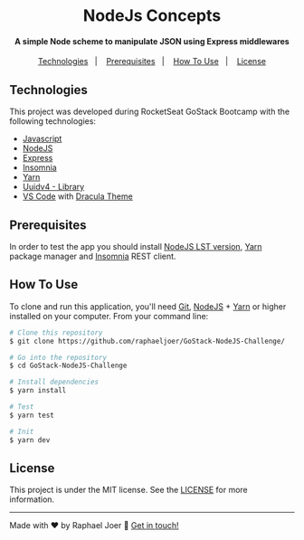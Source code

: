 <h1 align="center">NodeJs Concepts</h1>

<h4 align="center">A simple Node scheme to manipulate JSON using Express middlewares<a></h4>

<p align="center">
  <a href="#Technologies">Technologies</a>&nbsp;&nbsp;&nbsp;|&nbsp;&nbsp;&nbsp;
  <a href="#Prerequisites">Prerequisites</a>&nbsp;&nbsp;&nbsp;|&nbsp;&nbsp;&nbsp;
  <a href="#How To Use">How To Use</a>&nbsp;&nbsp;&nbsp;|&nbsp;&nbsp;&nbsp;
  <a href="#License">License</a>
</p>

## Technologies

This project was developed during RocketSeat GoStack Bootcamp with the following technologies:

-  [Javascript](http://javascript.com/)
-  [NodeJS](https://nodejs.org/en/)
-  [Express](https://expressjs.com/)
-  [Insomnia](https://insomnia.rest/)
-  [Yarn](https://classic.yarnpkg.com/en/docs/install#mac-stable)
-  [Uuidv4 - Library](https://www.npmjs.com/package/uuidv4)
-  [VS Code](https://code.visualstudio.com/) with [Dracula Theme](https://draculatheme.com/)

## Prerequisites

In order to test the app you should install [NodeJS LST version](https://nodejs.org/en/download/), [Yarn](https://classic.yarnpkg.com/en/docs/install#mac-stable) package manager and  [Insomnia](https://insomnia.rest/) REST client.
  
## How To Use

To clone and run this application, you'll need [Git](https://git-scm.com), [NodeJS](https://nodejs.org/en/) + [Yarn](https://classic.yarnpkg.com/en/docs/install#mac-stable) or higher installed on your computer. From your command line:

```bash
# Clone this repository
$ git clone https://github.com/raphaeljoer/GoStack-NodeJS-Challenge/

# Go into the repository
$ cd GoStack-NodeJS-Challenge

# Install dependencies
$ yarn install

# Test
$ yarn test

# Init
$ yarn dev

```

## License
This project is under the MIT license. See the [LICENSE](https://github.com/raphaeljoer/GoStack-NodeJS-Challenge/blob/master/LICENSE) for more information.

---

Made with ♥ by Raphael Joer :wave: [Get in touch!](https://www.linkedin.com/in/raphael-joer-3b2a5b45/)